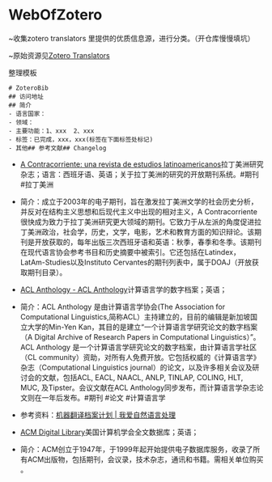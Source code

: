 ﻿# WebOfZotero
~收集zotero translators 里提供的优质信息源，进行分类。（开仓库慢慢填坑）

~原始资源见[Zotero Translators](https://github.com/bravejiawen/translators)

整理模板

```
# ZoteroBib
## 访问地址
## 简介    
- 语言国家：
- 领域：    
- 主要功能：1、xxx  2、xxx    
- 标签：已完成，xxx，xxx(标签在下面标签处标记)    
- 其他## 参考文献## Changelog
```

- [A Contracorriente: una revista de estudios latinoamericanos](https://acontracorriente.chass.ncsu.edu/index.php/acontracorriente)拉丁美洲研究杂志；语言：西班牙语、英语；关于拉丁美洲的研究的开放期刊系统。#期刊 #拉丁美洲 
- 简介：成立于2003年的电子期刊，旨在激发拉丁美洲文学的社会历史分析，并反对在结构主义思想和后现代主义中出现的相对主义，A Contracorriente很快成为致力于拉丁美洲研究更大领域的期刊。它致力于从左派的角度促进拉丁美洲政治，社会学，历史，文学，电影，艺术和教育方面的知识辩论。该期刊是开放获取的，每年出版三次西班牙语和英语：秋季，春季和冬季。该期刊在现代语言协会参考书目和历史摘要中被索引。它还包括在Latindex，LatAm-Studies以及Instituto Cervantes的期刊列表中，属于DOAJ（开放获取期刊目录）。


- [ACL Anthology - ACL Anthology](https://aclweb.org/anthology/)计算语言学的数字档案；英语；
- 简介：ACL Anthology 是由计算语言学协会(The Association for Computational Linguistics,简称ACL）主持建立的，目前的编辑是新加坡国立大学的Min-Yen Kan，其目的是建立“一个计算语言学研究论文的数字档案（A Digital Archive of Research Papers in Computational Linguistics）”。ACL Anthology 是一个计算语言学研究论文的数字档案，由计算语言学社区（CL community）资助，对所有人免费开放。它包括权威的《计算语言学》杂志（Computational Linguistics journal）的论文，以及许多相关会议及研讨会的文献，包括ACL, EACL, NAACL, ANLP, TINLAP, COLING, HLT, MUC, 及Tipster。会议文献在ACL Anthology同步发布，而计算语言学杂志论文则在一年后发布。#期刊 #论文 #计算语言学
- 参考资料：[机器翻译档案计划 | 我爱自然语言处理](http://www.52nlp.cn/machine-translation-archive)

- [ACM Digital Library](https://dl.acm.org/)美国计算机学会全文数据库；英语；
- 简介：ACM创立于1947年，于1999年起开始提供电子数据库服务，收录了所有ACM出版物，包括期刊，会议录，技术杂志，通讯和书籍。需相关单位购买
。